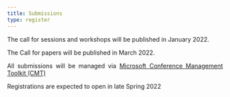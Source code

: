 ```yaml
---
title: Submissions
type: register
---
```

<table>
<tr>
  <p align="justify"> The call for sessions and workshops will be published in January 2022.</p>
</tr>
<tr>
  <p align="justify"> The Call for papers will be published in March 2022.
</tr>
<tr>
  <p align="justify"> All submissions will be managed via <a title="Microsoft Conference Management Toolkit (CMT)" href="https://cmt3.research.microsoft.com/">Microsoft Conference Management Toolkit (CMT)</a>
</tr>
<tr>
  <p align="justify">Registrations are expected to open in late Spring 2022
</tr>
</table>
